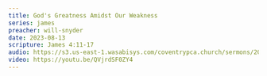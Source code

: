 ```yaml
---
title: God's Greatness Amidst Our Weakness
series: james
preacher: will-snyder
date: 2023-08-13
scripture: James 4:11-17
audio: https://s3.us-east-1.wasabisys.com/coventrypca.church/sermons/2023.08.13A%20God's%20Greatness%20Amidst%20Our%20Weakness%20-%20Will%20Snyder.mp3
video: https://youtu.be/QVjrdSF0ZY4
---
```

